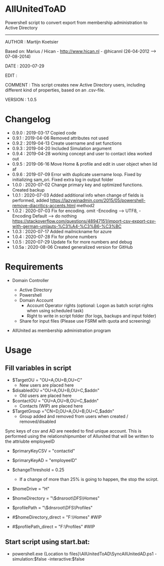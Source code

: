 # AllUnitedToAD
Powershell script to convert export from membership administration to Active Directory

<Hr>
 AUTHOR  : Martijn Koetsier

 Based on: Marius / Hican - http://www.hican.nl - @hicannl (26-04-2012 --> 07-08-2014)

 DATE    : 2020-07-29

 EDIT    : 

 COMMENT : This script creates new Active Directory users,
           including different kind of properties, based
           on an .csv-file.

 VERSION : 1.0.5


# Changelog

- 0.9.0      : 2019-03-17 Copied code
- 0.9.1    : 2019-04-06 Removed attributes not used 
- 0.9.2    : 2019-04-13 Create username and set functions
- 0.9.3    : 2019-04-20 Included Simulation argument
- 0.9.4    : 2019-04-28 working concept and user to contact idea worked out
- 0.9.5    : 2019-06-16 Move Home & profile and edit in user object when lid af
- 0.9.6    : 2019-07-09 Error with duplicate username loop. Fixed by initializing sam_ori. Fixed extra log in output folder
- 1.0.0    : 2020-07-02 Change primary key and optimized functions. Created backup
- 1.0.1    : 2020-07-03 Added additional info when change of fields is performed, added https://lazywinadmin.com/2015/05/powershell-remove-diacritics-accents.html method2
- 1.0.2 	: 2020-07-03 Fix for encoding. omit -Encoding --> UTF8, -Encoding Default --> do nothing https://stackoverflow.com/questions/48947151/import-csv-export-csv-with-german-umlauts-%C3%A4-%C3%B6-%C3%BC
- 1.0.3 	: 2020-07-17 Added mailnickname for azure
- 1.0.4 	: 2020-07-28 Fix for phone numbers
- 1.0.5 	: 2020-07-29 Update fix for more numbers and debug
- 1.0.5a    : 2020-08-06 Created generalized version for GitHub

# Requirements
- Domain Controller
  - Active Directory
  - Powershell
  - Domain Account
    - Account Operator rights (optional: Logon as batch script rights when using scheduled task)
    - Right to write in script folder (for logs, backups and input folder)
  - Share for input files (Please use FSRM with quota and screening)

- AllUnited as membership administration program

# Usage

## Fill variables in script

- \$TargetOU = "OU=A,OU=B,OU=C"
  - New users are placed here
- \$disabledOU ="OU=A,OU=B,OU=C,$addn"
  - Old users are placed here
- \$contactOU = "OU=A,OU=B,OU=C,$addn"
  - Contacts (WIP) are placed here
- \$TargetGroup ="CN=D,OU=A,OU=B,OU=C,$addn" 
  - Group added ánd removed from users when created / removed/disabled

Sync keys of csv and AD are needed to find unique account. This is performed using the relationshipnumber of Allunited that will be written to the attriubte employeeID

- \$primaryKeyCSV = "contactid" 
- \$primaryKeyAD = "employeeID" 
- \$changeThreshold = 0.25
  - If a change of more than 25% is going to happen, the stop the scirpt.

- \$homeDrive = "H"
- \$homeDirectory = "\\$dnsroot\DFS\Homes\"
- \$profilePath =  "\\$dnsroot\DFS\Profiles\"
- \#\$homeDirectory_direct = "F:\Homes" #WIP
- \#\$profilePath_direct = "F:\Profiles" #WIP



## Start script using start.bat:
- powershell.exe {Location to files}\AllUnitedToAD\SyncAllUnitedAD.ps1 -simulation:\$false -interactive:\$false